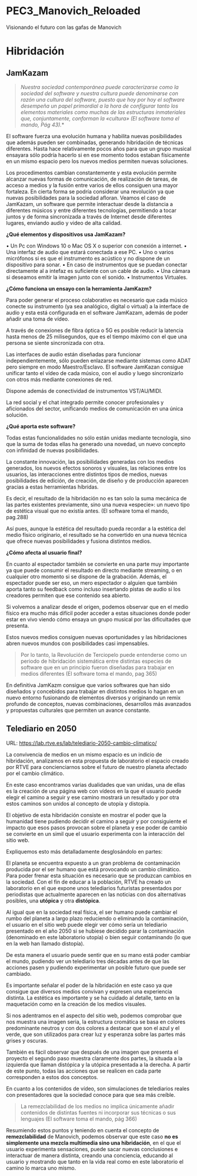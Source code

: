 # PEC3_Manovich_Reloaded
Visionando el futuro con las gafas de Manovich
# Hibridación


## JamKazam



> *Nuestra sociedad contemporánea puede caracterizarse como la sociedad del software y nuestra cultura puede denominarse con razón una cultura del software, puesto que hoy por hoy el software desempeña un papel primordial a la hora de configurar tanto los elementos materiales como muchas de las estructuras inmateriales que, conjuntamente, conforman la «cultura» (El software toma el mando, Pág 43).**

El software fuerza una evolución humana y habilita nuevas posibilidades que además pueden ser combinadas, generando hibridación de técnicas diferentes. Hasta hace relativamente pocos años para que un grupo musical ensayara sólo podría hacerlo si en ese momento todos estaban físicamente en un mismo espacio pero los nuevos medios permiten nuevas soluciones.

Los procedimentos cambian constantemente y esta evolución permite alcanzar nuevas formas de comunicación, de realización de tareas, de acceso a medios y la fusión entre varios de ellos consiguen una mayor fortaleza. En cierta forma se podría considerar una revolución ya que nuevas posibilidades para la sociedad afloran.
Veamos el caso de JamKazam, un software que permite interactuar desde la distancia a diferentes músicos y entre diferentes tecnologías, permitiendo a tocar juntos y de forma sincronizada a través de Internet desde diferentes lugares, enviando audio y video de alta calidad.

**¿Qué elementos y dispositivos usa JamKazam?**

•	Un Pc con Windows 10 o Mac OS X o superior con conexión a internet.
•	Una interfaz de audio que estará conectada a ese PC.
•	Uno o varios micrófonos si es que el instrumento es acústico y no dispone de un dispositivo para sonar.
•	En caso de instrumentos que se puedan conectar directamente al a intefaz es suficiente con un cable de audio.
•	Una cámara si deseamos emitir la imagen junto con el sonido.
•	Instrumentos Virtuales.


**¿Cómo funciona un ensayo con la herramienta JamKazm?**

Para poder generar el proceso colaborativo es necesario que cada músico conecte su instrumento (ya sea analógico, digital o virtual) a la interface de audio y esta está configurada en el software JamKazam, además de poder añadir una toma de vídeo. 

A través de conexiones de fibra óptica o 5G es posible reducir la latencia hasta menos de 25 milisegundos, que es el tiempo máximo con el que una persona se siente sincronizada con otra. 

Las interfaces de audio están diseñadas para funcionar independientemente, sólo pueden enlazarse mediante sistemas como ADAT pero siempre en modo Maestro/Esclavo. El software JamKazan consigue unificar tanto el vídeo de cada músico, con el audio y luego sincronizarlo con otros más mediante conexiones de red.

Dispone además de conectividad de instrumentos VST/AU/MIDI.

La red social y el chat integrado permite conocer profesionales y aficionados del sector, unificando medios de comunicación en una única solución.

**¿Qué aporta este software?**

Todas estas funcionalidades no sólo están unidas mediante tecnología, sino que la suma de todas ellas ha generado una novedad, un nuevo concepto con infinidad de nuevas posibilidades.

La constante innovación, las posibilidades generadas con los medios generados, los nuevos efectos sonoros y visuales, las relaciones entre los usuarios, las interacciones entre distintos tipos de medios, nuevas posibilidades de edición, de creación, de diseño y de producción aparecen gracias a estas herramientas híbridas.

Es decir, el resultado de la hibridación no es tan solo la suma mecánica de las partes existentes previamente, sino una nueva «especie»: un nuevo tipo de estética visual que no existía antes. (El software toma el mando, pag.288)

Así pues, aunque la estética del resultado pueda recordar a la estética del medio físico originario, el resultado se ha convertido en una nueva técnica que ofrece nuevas posibilidades y fusiona distintos medios.

**¿Cómo afecta al usuario final?**

En cuanto al espectador también se convierte en una parte muy importante ya que puede consumir el resultado en directo mediante streaming, o en cualquier otro momento si se dispone de la grabación. Además, el espectador puede ser eso, un mero espectador o alguien que también aporta tanto su feedback como incluso insertando pistas de audio si los creadores permiten que ese contenido sea abierto.

Si volvemos a analizar desde el origen, podemos observar que en el medio físico era mucho más difícil poder acceder a estas situaciones donde poder estar en vivo viendo cómo ensaya un grupo musical por las dificultades que presenta.

Estos nuevos medios consiguen nuevas oportunidades y las hibridaciones abren nuevos mundos con posibilidades casi impensables.

> Por lo tanto, la Revolución de Terciopelo puede entenderse como un
> periodo de hibridación sistemática entre distintas especies de
> software que en un principio fueron diseñadas para trabajar en medios
> diferentes (El software toma el mando, pag 365)

En definitiva JamKazm consigue que varios softwares que han sido diseñados y concebidos para trabajar en distintos medios  lo hagan en un nuevo entorno fusionando de elementos diversos y originando un remix profundo de conceptos, nuevas combinaciones, desarrollos más avanzados y propuestas culturales que permiten un avance constante.


## Telediario en 2050

URL: https://lab.rtve.es/lab/telediario-2050-cambio-climatico/

La convivencia de medios en un mismo espacio es un indicio de hibridación, analizamos en esta propuesta de laboratorio el espacio creado por RTVE para concienciarnos sobre el futuro de nuestro planeta afectado por el cambio climático.

En este caso encontramos varias dualidades que van unidas, una de ellas es la creación de una página web con vídeos en la que el usuario puede elegir el camino a seguir y ese camino mostrará un resultado y por otra estos caminos son unidos al concepto de utopía y distopía.

El objetivo de esta hibridación consiste en mostrar el poder que la humanidad tiene pudiendo decidir el camino a seguir y por consiguiente el impacto que esos pasos provocan sobre el planeta y ese poder de cambio se convierte en un simil que el usuario experimenta con la interacción del sitio web. 

Expliquemos esto más detalladamente desglosándolo en partes:

El planeta se encuentra expuesto a un gran problema de contaminación producida por el ser humano que está provocando un cambio climático. Para poder frenar esta situación es necesario que se produzcan cambios en la sociedad. Con el fin de educar a la población, RTVE ha creado un laboratorio en el que expone unos telediarios futuristas presentados por periodistas que actualmente aparecen en las noticias con dos alternativas posibles, una **utópica** y otra **distópica**.

Al igual que en la sociedad real física, el ser humano puede cambiar el rumbo del planeta a largo plazo reduciendo o eliminando la contaminación, el usuario en el sitio web puede elegir ver cómo sería un telediario presentado en el año 2050 si se hubiese decidido parar la contaminación (denominado en este laboratorio utopía) o bien seguir contaminando (lo que en la web han llamado distopía).

De esta manera el usuario puede sentir que en su mano está  poder cambiar el mundo, pudiendo ver un telediario tres décadas antes de que las acciones pasen y pudiendo experimentar un posible futuro que puede ser cambiado.

Es importante señalar el poder de la hibridación en este caso ya que consigue que diversos medios convivan y expresen una experiencia distinta. La estética es importante y se ha cuidado al detalle, tanto en la maquetación como en la creación de los medios visuales.

Si nos adentramos en el aspecto del sitio web, podemos comprobar que nos muestra una imagen seria, la estructura cromática se basa en colores predominante neutros y con dos colores a destacar que son el azul y el verde, que son utilizados para crear luz y esperanza sobre las partes más grises y oscuras.

También es fácil observar que después de una imagen que presenta el proyecto el segundo paso muestra claramente dos partes, la situada a la izquierda que llaman distópica y la utópica presentada a la derecha.
A partir de este punto, todas las acciones que se realicen en cada parte corresponden a estos dos conceptos.

En cuanto a los contenidos de vídeo, son simulaciones de telediarios reales con presentadores que la sociedad conoce para que sea más creíble.

> La remezclabilidad de los medios no implica únicamente añadir
> contenidos de distintas fuentes ni incorporar sus técnicas o sus
> lenguajes (El software toma el mando, pág 366)

Resumiendo estos puntos y teniendo en cuenta el concepto de **remezclabilidad** de Manovich, podemos observar que este caso **no es simplemente una mezcla multimedia sino una hibridación**, en el que el usuario experimenta sensaciones, puede sacar nuevas conclusiones e interactuar de manera distinta, creando una conciencia, educando al usuario y mostrando que tanto en la vida real como en este laboratorio el camino lo marca uno mismo.
